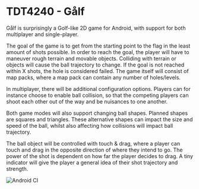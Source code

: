 # TDT4240 - Gålf

Gålf is surprisingly a Golf-like 2D game for Android, with support for  both multiplayer and single-player.

The goal of the game is to get from the starting point to the flag in the least amount of shots possible. In order to reach the goal, the player will have to maneuver rough terrain and movable objects. Colliding with terrain or objects will cause the ball trajectory to change. If the goal is not reached within X shots, the hole is considered failed. The game itself will consist of map packs, where a map pack can contain any number of holes/levels.

In multiplayer, there will be additional configuration options. Players can for instance choose to enable ball collision, so that the competing players can shoot each other out of the way and be nuisances to one another.

Both game modes will also support changing ball shapes. Planned shapes are squares and triangles. These alternative shapes can impact the size and speed of the ball, whilst also affecting how collisions will impact ball trajectory.

The ball object will be controlled with touch \& drag, where a player can touch and drag in the opposite direction of where they intend to go. The power of the shot is dependent on how far the player decides to drag. A tiny indicator will give the player a general idea of their shot trajectory and strength.

![Android CI](https://github.com/Jonas-C/TDT4240-Gaalf/workflows/Android%20CI/badge.svg)
